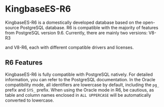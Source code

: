 # KingbaseES-R6

KingbaseES-R6 is a domestically developed database based on the open-source PostgreSQL database. R6 is compatible with the majority of features from PostgreSQL version 9.6. Currently, there are mainly two versions: V8-R3 

and V8-R6, each with different compatible drivers and licenses.

## R6 Features

KingbaseES-R6 is fully compatible with PostgreSQL natively. For detailed information, you can refer to the PostgreSQL documentation. In the Oracle compatibility mode, all identifiers are lowercase by default, including the `pg_` prefix and `SYS_` prefix. When using the Oracle mode in R6, be cautious, as table and column names enclosed in `ALL UPPERCASE` will be automatically converted to lowercase.
